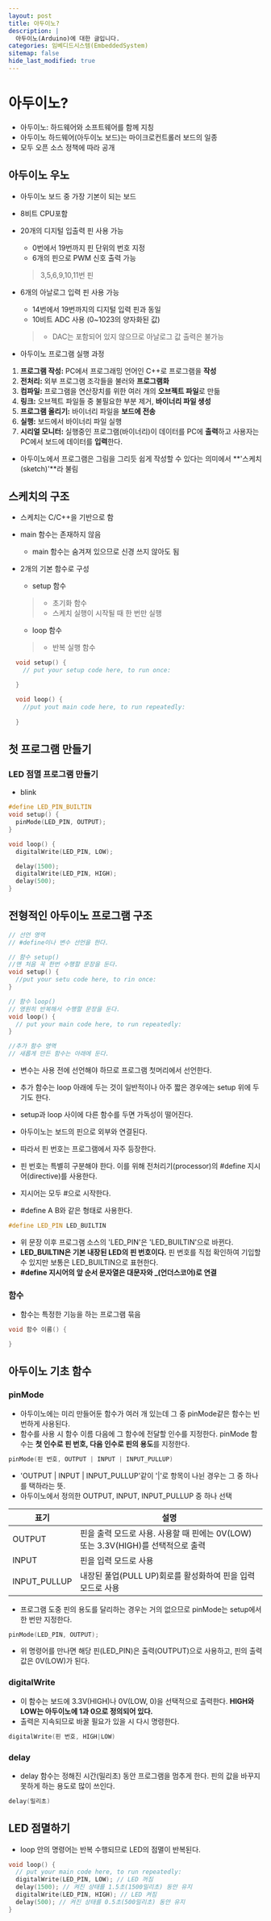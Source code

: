 ```yaml
---
layout: post
title: 아두이노?
description: |
  아두이노(Arduino)에 대한 글입니다.
categories: 임베디드시스템(EmbeddedSystem)
sitemap: false
hide_last_modified: true
---
```

# 아두이노?

- 아두이노: 하드웨어와 소프트웨어를 함께 지칭
- 아두이노 하드웨어(아두이노 보드)는 마이크로컨트롤러 보드의 일종
- 모두 오픈 소스 정책에 따라 공개

## 아두이노 우노
- 아두이노 보드 중 가장 기본이 되는 보드
- 8비트 CPU포함
- 20개의 디지털 입출력 핀 사용 가능
  - 0번에서 19번까지 핀 단위의 번호 지정
  - 6개의 핀으로 PWM 신호 출력 가능
  > 3,5,6,9,10,11번 핀

- 6개의 아날로그 입력 핀 사용 가능
  - 14번에서 19번까지의 디지털 입력 핀과 동일
  - 10비트 ADC 사용 (0~1023의 양자화된 값)
  > - DAC는 포함되어 있지 않으므로 아날로그 값 출력은 불가능


- 아두이노 프로그램 실행 과정
1. **프로그램 작성:** PC에서 프로그래밍 언어인 C++로 프로그램을 **작성**
2. **전처리:** 외부 프로그램 조각들을 불러와 **프로그램화**
3. **컴파일:** 프로그램을 연산장치를 위한 여러 개의 **오브젝트 파일**로 만듦
4. **링크:** 오브젝트 파일들 중 불필요한 부분 제거, **바이너리 파일 생성**
5. **프로그램 올리기:** 바이너리 파일을 **보드에 전송**
6. **실행:** 보드에서 바이너리 파일 실행
7. **시리얼 모니터:** 실행중인 프로그램(바이너리)이 데이터를 PC에 **출력**하고 사용자는 PC에서 보드에 데이터를 **입력**한다.

- 아두이노에서 프로그램은 그림을 그리듯 쉽게 작성할 수 있다는 의미에서 **'스케치(sketch)'**라 불림

## 스케치의 구조

- 스케치는 C/C++을 기반으로 함
- main 함수는 존재하지 않음
  - main 함수는 숨겨져 있으므로 신경 쓰지 않아도 됨
- 2개의 기본 함수로 구성
  - setup 함수
  > - 초기화 함수
  > - 스케치 실행이 시작될 때 한 번만 실행

  - loop 함수
  > - 반복 실행 함수

~~~cpp
  void setup() {
    // put your setup code here, to run once:

  }

  void loop() {
    //put yout main code here, to run repeatedly:
    
  }
  ~~~

## 첫 프로그램 만들기

### LED 점멸 프로그램 만들기

- blink

~~~cpp
#define LED_PIN_BUILTIN
void setup() {
  pinMode(LED_PIN, OUTPUT);
}

void loop() {
  digitalWrite(LED_PIN, LOW);

  delay(1500);
  digitalWrite(LED_PIN, HIGH);
  delay(500);
}
~~~

## 전형적인 아두이노 프로그램 구조

~~~cpp
// 선언 영역
// #define이나 변수 선언을 한다.

// 함수 setup()
//맨 처음 꼭 한번 수행할 문장을 둔다.
void setup() {
  //put your setu code here, to rin once:
}

// 함수 loop()
// 영원히 반복해서 수행할 문장을 둔다.
void loop() {
  // put your main code here, to run repeatedly:
}

//추가 함수 영역
// 새롭게 만든 함수는 아래에 둔다.
~~~

- 변수는 사용 전에 선언해야 하므로 프로그램 첫머리에서 선언한다.
- 추가 함수는 loop 아래에 두는 것이 일반적이나 아주 짧은 경우에는 setup 위에 두기도 한다.
- setup과 loop 사이에 다른 함수를 두면 가독성이 떨어진다.

- 아두이노는 보드의 핀으로 외부와 연결된다.
- 따라서 핀 번호는 프로그램에서 자주 등장한다.
- 핀 번호는 특별히 구분해야 한다. 이를 위해 전처리기(processor)의 #define 지시어(directive)를 사용한다.
- 지시어는 모두 #으로 시작한다.
- #define A B와 같은 형태로 사용한다.

~~~cpp
#define LED_PIN LED_BUILTIN
~~~

- 위 문장 이후 프로그램 소스의 'LED_PIN'은 'LED_BUILTIN'으로 바뀐다.
- **LED_BUILTIN은 기본 내장된 LED의 핀 번호이다.** 핀 번호를 직접 확인하여 기입할 수 있지만 보통은 LED_BUILTIN으로 표현한다.
- **#define 지시어의 앞 순서 문자열은 대문자와 _(언더스코어)로 연결**

### 함수

- 함수는 특정한 기능을 하는 프로그램 묶음

~~~cpp
void 함수 이름() {

}
~~~

## 아두이노 기초 함수

### pinMode

- 아두이노에는 미리 만들어둔 함수가 여러 개 있는데 그 중 pinMode같은 함수는 빈번하게 사용된다.
- 함수를 사용 시 함수 이름 다음에 그 함수에 전달할 인수를 지정한다. pinMode 함수는 **첫 인수로 핀 번호, 다음 인수로 핀의 용도**를 지정한다.

~~~cpp
pinMode(핀 번호, OUTPUT | INPUT | INPUT_PULLUP)
~~~

- 'OUTPUT \| INPUT \| INPUT_PULLUP'같이 '\|'로 항목이 나뉜 경우는 그 중 하나를 택하라는 뜻.
- 아두이노에서 정의한 OUTPUT, INPUT, INPUT_PULLUP 중 하나 선택

|표기|설명|
|---|---|
|OUTPUT|핀을 출력 모드로 사용. 사용할 때 핀에는 0V(LOW) 또는 3.3V(HIGH)를 선택적으로 출력|
|INPUT|핀을 입력 모드로 사용|
|INPUT_PULLUP|내장된 풀업(PULL UP)회로를 활성화하여 핀을 입력 모드로 사용|

- 프로그램 도중 핀의 용도를 달리하는 경우는 거의 없으므로 pinMode는 setup에서 한 번만 지정한다.

~~~cpp
pinMode(LED_PIN, OUTPUT);
~~~

- 위 명령어를 만나면 해당 핀(LED_PIN)은 출력(OUTPUT)으로 사용하고, 핀의 출력 값은 0V(LOW)가 된다.

### digitalWrite

- 이 함수는 보드에 3.3V(HIGH)나 0V(LOW, 0)을 선택적으로 출력한다. **HIGH와 LOW는 아두이노에 1과 0으로 정의되어 있다.**
- 출력은 지속되므로 바꿀 필요가 있을 시 다시 명령한다.

~~~cpp
digitalWrite(핀 번호, HIGH|LOW)
~~~

### delay

- delay 함수는 정해진 시간(밀리초) 동안 프로그램을 멈추게 한다. 핀의 값을 바꾸지 못하게 하는 용도로 많이 쓰인다.

~~~cpp
delay(밀리초)
~~~

## LED 점멸하기

- loop 안의 명령어는 반복 수행되므로 LED의 점멸이 반복된다.

~~~cpp
void loop() {
  // put your main code here, to run repeatedly:
  digitalWrite(LED_PIN, LOW); // LED 꺼짐
  delay(1500); // 켜진 상태를 1.5초(1500밀리초) 동안 유지
  digitalWrite(LED_PIN, HIGH); // LED 켜짐
  delay(500); // 켜진 상태를 0.5초(500밀리초) 동안 유지
}
~~~
